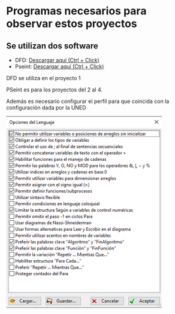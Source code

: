 # Programas necesarios para observar estos proyectos

## Se utilizan dos software

* DFD: [Descargar aquí (Ctrl + Click)](https://dfd.softonic.com/)
* Pseint: [Descargar aquí (Ctrl + Click)](https://pseint.sourceforge.net/)

DFD se utiliza en el proyecto 1

PSeint es para los proyectos del 2 al 4. 

Además es necesario configurar el perfil para que coincida con la configuración dada por la UNED

![Imagen](https://github.com/kentony99/Enunciados_UNED/blob/e0502981fab4c2453f7e642af1eeff91950f76dd/03071%20L%C3%B3gica%20para%20Computaci%C3%B3n/Perfil%20PSeInt.png)